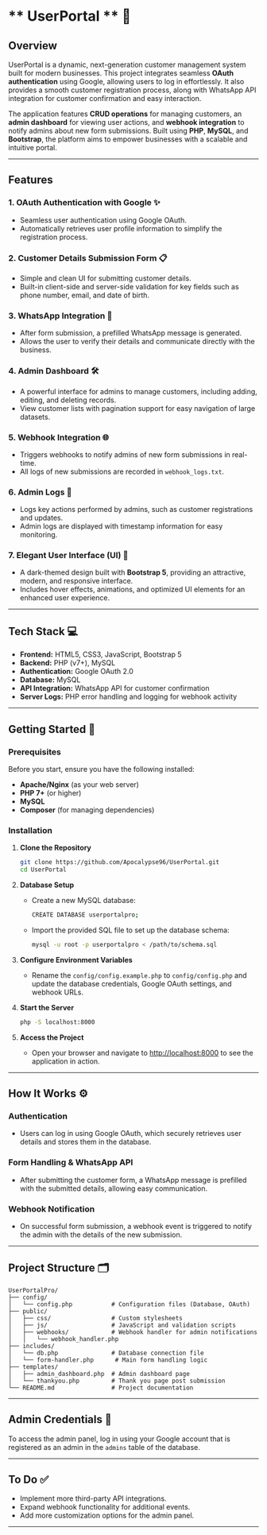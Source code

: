#  **  UserPortal  ** 🎉

## **Overview**

UserPortal  is a dynamic, next-generation customer management system built for modern businesses. This project integrates seamless **OAuth authentication** using Google, allowing users to log in effortlessly. It also provides a smooth customer registration process, along with WhatsApp API integration for customer confirmation and easy interaction.

The application features **CRUD operations** for managing customers, an **admin dashboard** for viewing user actions, and **webhook integration** to notify admins about new form submissions. Built using **PHP**, **MySQL**, and **Bootstrap**, the platform aims to empower businesses with a scalable and intuitive portal.

---

## **Features**

### 1. **OAuth Authentication with Google** ✨
   - Seamless user authentication using Google OAuth.
   - Automatically retrieves user profile information to simplify the registration process.
  
### 2. **Customer Details Submission Form** 📋
   - Simple and clean UI for submitting customer details.
   - Built-in client-side and server-side validation for key fields such as phone number, email, and date of birth.

### 3. **WhatsApp Integration** 📱
   - After form submission, a prefilled WhatsApp message is generated.
   - Allows the user to verify their details and communicate directly with the business.

### 4. **Admin Dashboard** 🛠️
   - A powerful interface for admins to manage customers, including adding, editing, and deleting records.
   - View customer lists with pagination support for easy navigation of large datasets.

### 5. **Webhook Integration** 🌐
   - Triggers webhooks to notify admins of new form submissions in real-time.
   - All logs of new submissions are recorded in `webhook_logs.txt`.

### 6. **Admin Logs** 📜
   - Logs key actions performed by admins, such as customer registrations and updates.
   - Admin logs are displayed with timestamp information for easy monitoring.

### 7. **Elegant User Interface (UI)** 🎨
   - A dark-themed design built with **Bootstrap 5**, providing an attractive, modern, and responsive interface.
   - Includes hover effects, animations, and optimized UI elements for an enhanced user experience.

---

## **Tech Stack** 💻

- **Frontend:** HTML5, CSS3, JavaScript, Bootstrap 5
- **Backend:** PHP (v7+), MySQL
- **Authentication:** Google OAuth 2.0
- **Database:** MySQL
- **API Integration:** WhatsApp API for customer confirmation
- **Server Logs:** PHP error handling and logging for webhook activity

---

## **Getting Started** 🚀

### **Prerequisites**

Before you start, ensure you have the following installed:
- **Apache/Nginx** (as your web server)
- **PHP 7+** (or higher)
- **MySQL**
- **Composer** (for managing dependencies)

### **Installation**

1. **Clone the Repository**
   ```bash
   git clone https://github.com/Apocalypse96/UserPortal.git
   cd UserPortal
   ```

2. **Database Setup**
   - Create a new MySQL database:
     ```bash
     CREATE DATABASE userportalpro;
     ```
   - Import the provided SQL file to set up the database schema:
     ```bash
     mysql -u root -p userportalpro < /path/to/schema.sql
     ```

3. **Configure Environment Variables**
   - Rename the `config/config.example.php` to `config/config.php` and update the database credentials, Google OAuth settings, and webhook URLs.

4. **Start the Server**
   ```bash
   php -S localhost:8000
   ```

5. **Access the Project**
   - Open your browser and navigate to [http://localhost:8000](http://localhost:8000) to see the application in action.

---

## **How It Works** ⚙️

### **Authentication**
- Users can log in using Google OAuth, which securely retrieves user details and stores them in the database.

### **Form Handling & WhatsApp API**
- After submitting the customer form, a WhatsApp message is prefilled with the submitted details, allowing easy communication.

### **Webhook Notification**
- On successful form submission, a webhook event is triggered to notify the admin with the details of the new submission.

---

## **Project Structure** 🗂️

```
UserPortalPro/
├── config/
│   └── config.php           # Configuration files (Database, OAuth)
├── public/
│   ├── css/                 # Custom stylesheets
│   ├── js/                  # JavaScript and validation scripts
│   ├── webhooks/            # Webhook handler for admin notifications
│   │   └── webhook_handler.php
├── includes/
│   └── db.php               # Database connection file
│   └── form-handler.php      # Main form handling logic
├── templates/
│   ├── admin_dashboard.php  # Admin dashboard page
│   └── thankyou.php         # Thank you page post submission
└── README.md                # Project documentation
```

---

## **Admin Credentials** 🔑

To access the admin panel, log in using your Google account that is registered as an admin in the `admins` table of the database.

---

## **To Do** ✅

- Implement more third-party API integrations.
- Expand webhook functionality for additional events.
- Add more customization options for the admin panel.

---
